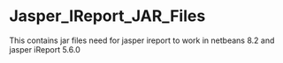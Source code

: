 # Jasper_IReport_JAR_Files
This contains jar files need for jasper ireport to work in netbeans 8.2 and jasper iReport 5.6.0 
